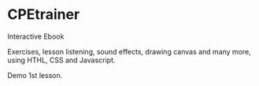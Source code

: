# CPEtrainer
Interactive Ebook

Εxercises, lesson listening, sound effects, drawing canvas and many more, using HTHL, CSS and Javascript.

Demo 1st lesson.
